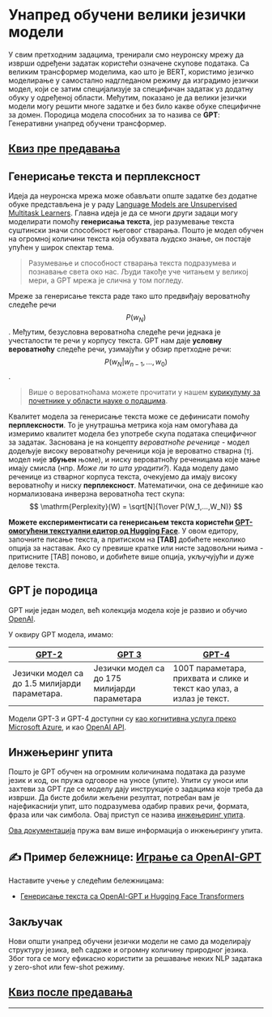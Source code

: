 <!--
CO_OP_TRANSLATOR_METADATA:
{
  "original_hash": "97836d30a6bec736f8e3b4411c572bc2",
  "translation_date": "2025-09-23T14:47:05+00:00",
  "source_file": "lessons/5-NLP/20-LangModels/README.md",
  "language_code": "sr"
}
-->
# Унапред обучени велики језички модели

У свим претходним задацима, тренирали смо неуронску мрежу да изврши одређени задатак користећи означене скупове података. Са великим трансформер моделима, као што је BERT, користимо језичко моделирање у самостално надгледаном режиму да изградимо језички модел, који се затим специјализује за специфичан задатак уз додатну обуку у одређеној области. Међутим, показано је да велики језички модели могу решити многе задатке и без било какве обуке специфичне за домен. Породица модела способних за то назива се **GPT**: Генеративни унапред обучени трансформер.

## [Квиз пре предавања](https://ff-quizzes.netlify.app/en/ai/quiz/39)

## Генерисање текста и перплексност

Идеја да неуронска мрежа може обављати опште задатке без додатне обуке представљена је у раду [Language Models are Unsupervised Multitask Learners](https://cdn.openai.com/better-language-models/language_models_are_unsupervised_multitask_learners.pdf). Главна идеја је да се многи други задаци могу моделирати помоћу **генерисања текста**, јер разумевање текста суштински значи способност његовог стварања. Пошто је модел обучен на огромној количини текста која обухвата људско знање, он постаје упућен у широк спектар тема.

> Разумевање и способност стварања текста подразумева и познавање света око нас. Људи такође уче читањем у великој мери, а GPT мрежа је слична у том погледу.

Мреже за генерисање текста раде тако што предвиђају вероватноћу следеће речи $$P(w_N)$$. Међутим, безусловна вероватноћа следеће речи једнака је учесталости те речи у корпусу текста. GPT нам даје **условну вероватноћу** следеће речи, узимајући у обзир претходне речи: $$P(w_N | w_{n-1}, ..., w_0)$$.

> Више о вероватноћама можете прочитати у нашем [курикулуму за почетнике у области науке о подацима](https://github.com/microsoft/Data-Science-For-Beginners/tree/main/1-Introduction/04-stats-and-probability).

Квалитет модела за генерисање текста може се дефинисати помоћу **перплексности**. То је унутрашња метрика која нам омогућава да измеримо квалитет модела без употребе скупа података специфичног за задатак. Заснована је на концепту *вероватноће реченице* - модел додељује високу вероватноћу реченици која је вероватно стварна (тј. модел није **збуњен** њоме), и ниску вероватноћу реченицама које мање имају смисла (нпр. *Може ли то шта урадити?*). Када моделу дамо реченице из стварног корпуса текста, очекујемо да имају високу вероватноћу и ниску **перплексност**. Математички, она се дефинише као нормализована инверзна вероватноћа тест скупа:
$$
\mathrm{Perplexity}(W) = \sqrt[N]{1\over P(W_1,...,W_N)}
$$ 

**Можете експериментисати са генерисањем текста користећи [GPT-омогућени текстуални едитор од Hugging Face](https://transformer.huggingface.co/doc/gpt2-large)**. У овом едитору, започните писање текста, а притиском на **[TAB]** добићете неколико опција за наставак. Ако су превише кратке или нисте задовољни њима - притисните [TAB] поново, и добићете више опција, укључујући и дуже делове текста.

## GPT је породица

GPT није један модел, већ колекција модела које је развио и обучио [OpenAI](https://openai.com).

У оквиру GPT модела, имамо:

| [GPT-2](https://huggingface.co/docs/transformers/model_doc/gpt2#openai-gpt2) | [GPT 3](https://openai.com/research/language-models-are-few-shot-learners) | [GPT-4](https://openai.com/gpt-4) |
| -- | -- | -- |
|Језички модел са до 1.5 милијарди параметара. | Језички модел са до 175 милијарди параметара | 100T параметара, прихвата и слике и текст као улаз, а излаз је текст. |

Модели GPT-3 и GPT-4 доступни су [као когнитивна услуга преко Microsoft Azure](https://azure.microsoft.com/en-us/services/cognitive-services/openai-service/#overview?WT.mc_id=academic-77998-cacaste), и као [OpenAI API](https://openai.com/api/).

## Инжењеринг упита

Пошто је GPT обучен на огромним количинама података да разуме језик и код, он пружа одговоре на уносе (упите). Упити су уноси или захтеви за GPT где се моделу дају инструкције о задацима које треба да изврши. Да бисте добили жељени резултат, потребан вам је најефикаснији упит, што подразумева одабир правих речи, формата, фраза или чак симбола. Овај приступ се назива [инжењеринг упита](https://learn.microsoft.com/en-us/shows/ai-show/the-basics-of-prompt-engineering-with-azure-openai-service?WT.mc_id=academic-77998-bethanycheum).

[Ова документација](https://learn.microsoft.com/en-us/semantic-kernel/prompt-engineering/?WT.mc_id=academic-77998-bethanycheum) пружа вам више информација о инжењерингу упита.

## ✍️ Пример бележнице: [Играње са OpenAI-GPT](GPT-PyTorch.ipynb)

Наставите учење у следећим бележницама:

* [Генерисање текста са OpenAI-GPT и Hugging Face Transformers](GPT-PyTorch.ipynb)

## Закључак

Нови општи унапред обучени језички модели не само да моделирају структуру језика, већ садрже и огромну количину природног језика. Због тога се могу ефикасно користити за решавање неких NLP задатака у zero-shot или few-shot режиму.

## [Квиз после предавања](https://ff-quizzes.netlify.app/en/ai/quiz/40)

---

